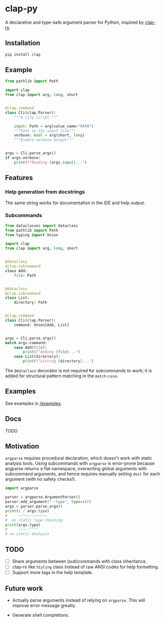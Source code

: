 # clap-py

A declarative and type-safe argument parser for Python, inspired by [clap-rs](https://github.com/clap-rs/clap).

## Installation

```python
pip install clap
```

## Example

```python
from pathlib import Path

import clap
from clap import arg, long, short


@clap.command
class Cli(clap.Parser):
    """A tiny script."""

    input: Path = arg(value_name="PATH")
    """Path to the input file"""
    verbose: bool = arg(short, long)
    """Enable verbose output"""


args = Cli.parse_args()
if args.verbose:
    print(f"Reading {args.input}...")
```

## Features

### Help generation from docstrings

The same string works for documentation in the IDE and help output.

### Subcommands

```python
from dataclasses import dataclass
from pathlib import Path
from typing import Union

import clap
from clap import arg, long, short


@dataclass
@clap.subcommand
class Add:
    file: Path


@dataclass
@clap.subcommand
class List:
    directory: Path


@clap.command
class Cli(clap.Parser):
    command: Union[Add, List]


args = Cli.parse_args()
match args.command:
    case Add(file):
        print(f"Adding {file}...")
    case List(directory):
        print(f"Listing {directory}...")
```

The `@dataclass` decorator is not required for subcommands to work; it is added
for structural pattern matching in the `match`-`case`.

## Examples

See examples in [/examples](https://github.com/adityasz/clap-py/tree/master/examples).

## Docs

TODO <!-- See [/docs](https://github.com/adityasz/clap-py/tree/master/docs). -->

## Motivation

`argparse` requires procedural declaration, which doesn't work with static
analysis tools. Using subcommands with `argparse` is error-prone because
argparse returns a flat namespace, overwriting global arguments with subcommand
arguments, and hence requires manually setting `dest` for each argument (with no
safety checks!).

```python
import argparse

parser = argparse.ArgumentParser()
parser.add_argument("--type", type=str)
args = parser.parse_args()
print(1 / args.type)
#     ~~^~~~~~~~~~~
#  no static type checking
print(args.typo)
#     ~~~~~^^^^
# no static analysis
```

## TODO

- [ ] Share arguments between (sub)commands with class inheritance.
- [ ] clap-rs like `Styling` class instead of raw ANSI codes for help formatting.
- [ ] Support more tags in the help template.

## Future work

- Actually parse arguments instead of relying on `argparse`.
  This will improve error message greatly.

- Generate shell completions.
